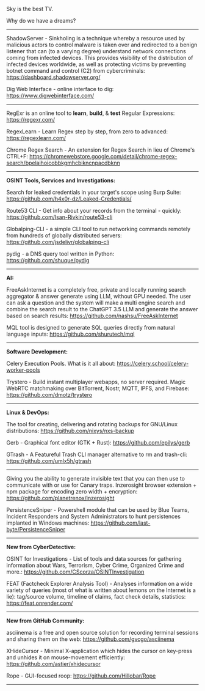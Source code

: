 
Sky is the best TV.

Why do we have a dreams?

----

ShadowServer - Sinkholing is a technique whereby a resource used by malicious actors to control malware is taken over and redirected to a benign listener that can (to a varying degree) understand network connections coming from infected devices. This provides visibility of the distribution of infected devices worldwide, as well as protecting victims by preventing botnet command and control (C2) from cybercriminals: https://dashboard.shadowserver.org/

Dig Web Interface - online interface to dig: https://www.digwebinterface.com/

----

RegExr is an online tool to **learn**, **build**, & **test** Regular Expressions: https://regexr.com/

RegexLearn - Learn Regex step by step, from zero to advanced: https://regexlearn.com/

Chrome Regex Search - An extension for Regex Search in lieu of Chrome's CTRL+F: https://chromewebstore.google.com/detail/chrome-regex-search/bpelaihoicobbkgmhcbikncnpacdbknn

----

**OSINT Tools, Services and Investigations:**

Search for leaked credentials in your target's scope using Burp Suite: https://github.com/h4x0r-dz/Leaked-Credentials/

Route53 CLI - Get info about your records from the terminal - quickly: https://github.com/Isan-Rivkin/route53-cli

Globalping-CLI - a simple CLI tool to run networking commands remotely from hundreds of globally distributed servers: https://github.com/jsdelivr/globalping-cli

pydig - a DNS query tool written in Python: https://github.com/shuque/pydig

----

**AI:**

FreeAskInternet is a completely free, private and locally running search aggregator & answer generate using LLM, without GPU needed. The user can ask a question and the system will make a multi engine search and combine the search result to the ChatGPT 3.5 LLM and generate the answer based on search results: https://github.com/nashsu/FreeAskInternet

MQL tool is designed to generate SQL queries directly from natural language inputs: https://github.com/shurutech/mql

---

**Software Development:**

Celery Execution Pools. What is it all about: https://celery.school/celery-worker-pools

Trystero - Build instant multiplayer webapps, no server required. Magic WebRTC matchmaking over BitTorrent, Nostr, MQTT, IPFS, and Firebase: https://github.com/dmotz/trystero

----

**Linux & DevOps:**

The tool for creating, delivering and rotating backups for GNU/Linux distributions: https://github.com/nixys/nxs-backup

Gerb - Graphical font editor (GTK + Rust): https://github.com/epilys/gerb

GTrash - A Featureful Trash CLI manager alternative to rm and trash-cli: https://github.com/umlx5h/gtrash

----

Giving you the ability to generate invisible text that you can then use to communicate with or use for Canary traps. Inzerosight browser extension + npm package for encoding zero width + encryption: https://github.com/planetrenox/inzerosight

PersistenceSniper - Powershell module that can be used by Blue Teams, Incident Responders and System Administrators to hunt persistences implanted in Windows machines: https://github.com/last-byte/PersistenceSniper

----

**New from CyberDetective:**

OSINT for Investigations - List of tools and data sources for gathering information about Wars, Terrorism, Cyber Crime, Organized Crime and more.: https://github.com/CScorza/OSINTInvestigation

FEAT (Factcheck Explorer Analysis Tool) - Analyses information on a wide variety of queries (most of what is written about lemons on the Internet is a lie): tag/source volume, timeline of claims, fact check details, statistics: https://feat.onrender.com/

----

**New from GitHub Community:**

asciinema is a free and open source solution for recording terminal sessions and sharing them on the web: https://github.com/gvcgo/asciinema

XHideCursor - Minimal X-application which hides the cursor on key-press and unhides it on mouse-movement efficiently: https://github.com/astier/xhidecursor

Rope - GUI-focused roop: https://github.com/Hillobar/Rope

----

